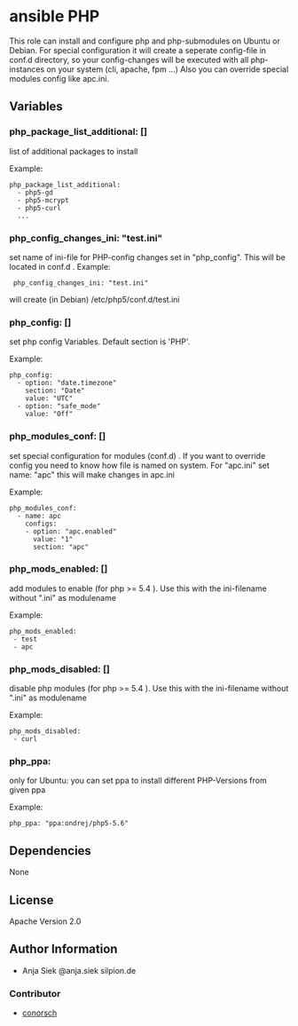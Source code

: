 # ansible PHP

This role can install and configure php and php-submodules on Ubuntu or Debian.
For special configuration it will create a seperate config-file in conf.d directory,
so your config-changes will be executed with all php-instances on your system (cli, apache, fpm ...)
Also you can override special modules config like apc.ini.

## Variables

### php_package_list_additional: []

list of additional packages to install

Example:

```
php_package_list_additional:
  - php5-gd
  - php5-mcrypt
  - php5-curl
  ...
```
### php_config_changes_ini: "test.ini"

set name of ini-file for PHP-config changes set in "php_config".
This will be located in conf.d .
Example:

```
 php_config_changes_ini: "test.ini"
```
will create (in Debian) /etc/php5/conf.d/test.ini


### php_config: []

set php config Variables. Default section is 'PHP'.

Example:

```
php_config:
  - option: "date.timezone"
    section: "Date"
    value: "UTC"
  - option: "safe_mode"
    value: "Off"
```
### php_modules_conf: []

set special configuration for modules (conf.d) .
If you want to override config you need to know how file is named on system.
For "apc.ini" set name: "apc" this will make changes in apc.ini


Example:

```
php_modules_conf:
  - name: apc
    configs:
    - option: "apc.enabled"
      value: "1"
      section: "apc"
```

### php_mods_enabled: []

add modules to enable (for php >= 5.4 ).
Use this with the ini-filename without ".ini" as modulename

Example:

```
php_mods_enabled:
 - test
 - apc

```

### php_mods_disabled: []

disable php modules (for php >= 5.4 ).
Use this with the ini-filename without ".ini" as modulename

Example:

```
php_mods_disabled:
 - curl

```

### php_ppa:

only for Ubuntu: you can set ppa to install different PHP-Versions from given ppa

Example:

```
php_ppa: "ppa:ondrej/php5-5.6"
```

## Dependencies
 None

## License
Apache Version 2.0

## Author Information

* Anja Siek @anja.siek silpion.de

### Contributor

* [conorsch](https://github.com/conorsch)


<!-- vim: set nofen ts=4 sw=4: -->
